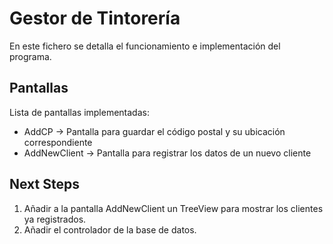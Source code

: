 # Gestor de Tintorería

En este fichero se detalla el funcionamiento e implementación del programa. 

## Pantallas

Lista de pantallas implementadas: 

- AddCP -> Pantalla para guardar el código postal y su ubicación correspondiente
- AddNewClient -> Pantalla para registrar los datos de un nuevo cliente

## Next Steps

1. Añadir a la pantalla AddNewClient un TreeView para mostrar los clientes ya registrados.
2. Añadir el controlador de la base de datos. 
